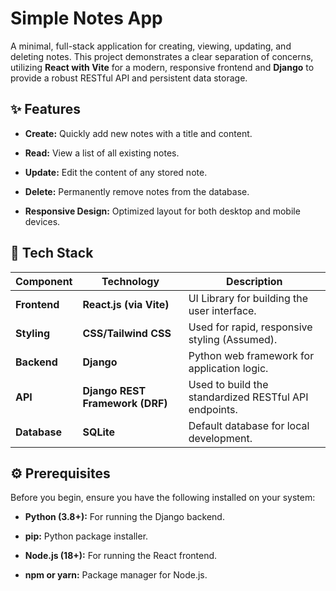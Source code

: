 # Simple Notes App

A minimal, full-stack application for creating, viewing, updating, and deleting notes. This project demonstrates a clear separation of concerns, utilizing **React with Vite** for a modern, responsive frontend and **Django** to provide a robust RESTful API and persistent data storage.

## ✨ Features

* **Create:** Quickly add new notes with a title and content.

* **Read:** View a list of all existing notes.

* **Update:** Edit the content of any stored note.

* **Delete:** Permanently remove notes from the database.

* **Responsive Design:** Optimized layout for both desktop and mobile devices.

## 🚀 Tech Stack

| Component | Technology | Description | 
| ----- | ----- | ----- | 
| **Frontend** | **React.js (via Vite)** | UI Library for building the user interface. | 
| **Styling** | **CSS/Tailwind CSS** | Used for rapid, responsive styling (Assumed). | 
| **Backend** | **Django** | Python web framework for application logic. | 
| **API** | **Django REST Framework (DRF)** | Used to build the standardized RESTful API endpoints. | 
| **Database** | **SQLite** | Default database for local development. | 

## ⚙️ Prerequisites

Before you begin, ensure you have the following installed on your system:

* **Python (3.8+):** For running the Django backend.

* **pip:** Python package installer.

* **Node.js (18+):** For running the React frontend.

* **npm or yarn:** Package manager for Node.js.
